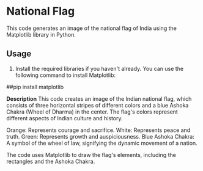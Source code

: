 # National Flag

This code generates an image of the national flag of India using the Matplotlib library in Python.

## Usage

1. Install the required libraries if you haven't already. You can use the following command to install Matplotlib:

 ##pip install matplotlib


**Description**
This code creates an image of the Indian national flag, which consists of three horizontal stripes of different colors and a blue Ashoka Chakra (Wheel of Dharma) in the center. The flag's colors represent different aspects of Indian culture and history.

Orange: Represents courage and sacrifice.
White: Represents peace and truth.
Green: Represents growth and auspiciousness.
Blue Ashoka Chakra: A symbol of the wheel of law, signifying the dynamic movement of a nation.

The code uses Matplotlib to draw the flag's elements, including the rectangles and the Ashoka Chakra.
